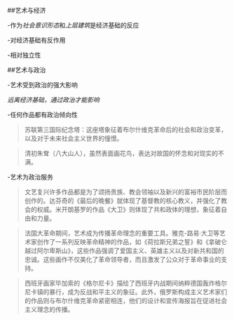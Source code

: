 ##艺术与经济

-作为*社会意识形态*和*上层建筑*是经济基础的反应

-对经济基础有反作用

-相对独立性

##艺术与政治

-艺术受到政治的强大影响

*远离经济基础，通过政治才能影响*

-任何作品都有政治倾向性

>苏联第三国际纪念塔：这座塔象征着布尔什维克革命后的社会和政治变革，以及对于未来社会主义世界的憧憬。

>清初朱耷（八大山人），虽然表面画花鸟，表达对故国的怀念和对现实的不满。

-艺术为政治服务

>文艺复兴许多作品都是为了颂扬贵族、教会领袖以及新兴的富裕市民阶层而创作的。达芬奇的《最后的晚餐》就体现了基督教的核心教义，并强化了教会的权威。米开朗基罗的作品《大卫》则体现了共和政体的理想，象征着自由和力量。

>法国大革命期间，艺术成为传播革命理念的重要工具。雅克-路易·大卫等艺术家创作了一系列反映革命精神的作品，如《荷拉斯兄弟之誓》和《拿破仑越过阿尔卑斯山》，这些作品强调了爱国主义、英雄主义以及对新共和国的忠诚。这些画作不仅美化了革命领导者，而且激发了公众对于革命事业的支持。

>西班牙画家毕加索的《格尔尼卡》描绘了西班牙内战期间纳粹德国轰炸格尔尼卡镇的暴行，成为反战和平主义的象征。此外，俄罗斯构成主义艺术家们的作品则与布尔什维克革命紧密相连，他们的设计和宣传海报旨在促进社会主义理念的传播。
